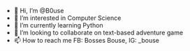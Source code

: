 - 👋 Hi, I’m @B0use
- 👀 I’m interested in Computer Science
- 🌱 I’m currently learning Python
- 💞️ I’m looking to collaborate on text-based adventure game
- 📫 How to reach me FB: Bosses Bouse, IG: _bouse

<!---
B0use/B0use is a ✨ special ✨ repository because its `README.md` (this file) appears on your GitHub profile.
You can click the Preview link to take a look at your changes.
--->
